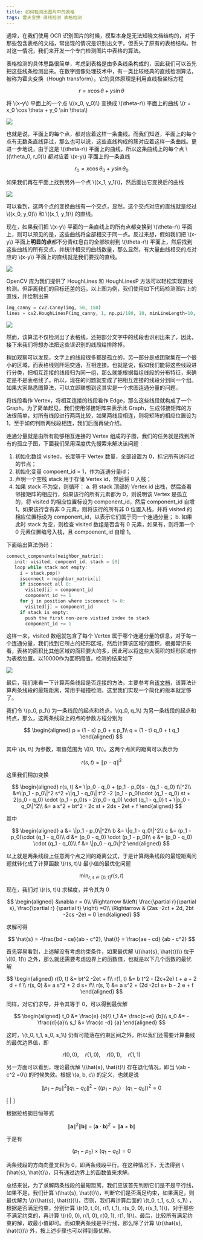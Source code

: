 ```yaml
---
title: 如何检测出图片中的表格
tags: 霍夫变换 直线检测 表格检测
---
```


通常，在我们使用 OCR 识别图片的时候，模型本身是无法知晓文档结构的，对于那些包含表格的文档，常出现的情况是识别出文字，但丢失了原有的表格结构。针对这一情况，我们来开发一个专门检测图片中表格的算法。

表格检测的具体思路很简单，考虑到表格是由多条线条构成的，因此我们可以首先把这些线条检测出来。在数字图像处理技术中，有一类比较经典的直线检测算法，被称为霍夫变换（Hough transform）。它的具体原理是利用直线极坐标方程

$$
  r = x \cos \theta + y \sin \theta
  $$

将 \\(x-y\\) 平面上的一个点 \\((x_0, y_0)\\) 变换成 \\(\theta-r\\) 平面上的曲线 \\(r = x_0 \cos \theta + y_0 \sin \theta\\)

![](/resources/2021-11-05-how-to-detect-table-in-images/table-detection_polar-point.png)

也就是说，平面上的每个点，都对应着这样一条曲线。而我们知道，平面上的每个点有无数条直线穿过，那么也可以说，这些直线构成的簇对应着这样一条曲线。更进一步地说，由于这是 \\(\theta-r\\) 平面上的曲线，所以这条曲线上的每个点 \\((\theta_0, r_0)\\) 都对应着 \\(x-y\\) 平面上的一条直线

$$
  r_0 = x\cos \theta_0 + y \sin \theta_0
  $$

如果我们再在平面上找到另外一个点 \\((x_1, y_1)\\)，然后画出它变换后的曲线

![](/resources/2021-11-05-how-to-detect-table-in-images/table-detection_intersect.png)

可以看到，这两个点的变换曲线有一个交点，显然，这个交点对应的直线就是经过 \\((x_0, y_0)\\) 和 \\((x_1, y_1)\\) 的直线。

现在，如果我们把 \\(x-y\\) 平面的一条直线上的所有点都变换到 \\(\theta-r\\) 平面上，则可以预见的是，这些曲线将全部相交于同一点。反过来想，假如我们把 \\(x-y\\) 平面上**明显的点**都不分青红皂白的全部映射到 \\(\theta-r\\) 平面上，然后找到这些曲线的所有交点，并统计相交的曲线数量，那么显然，有大量曲线相交的点对应的 \\(x-y\\) 平面上的直线就是我们要找的直线。

![](/resources/2021-11-05-how-to-detect-table-in-images/./table-detection_table.png)

OpenCV 库为我们提供了 HoughLines 和 HoughLinesP 方法可以轻松实现直线检测。但距离我们的目标还差的远，以上图为例，我们使用如下代码检测图片上的直线，并绘制出来

```python
img_canny = cv2.Canny(img, 50, 150)
lines = cv2.HoughLinesP(img_canny, 1, np.pi/180, 10, minLineLength=10, maxLineGap=2)
```

![](/resources/2021-11-05-how-to-detect-table-in-images/./table-detection_table-lines.png)

然而，该算法不仅检测出了表格线，还把部分文字中的线段也识别出来了，因此，接下来我们将想办法把这些误识别的线段给排除掉。

稍加观察可以发现，文字上的线段很多都是孤立的，另一部分是成团聚集在一个很小的区域，而表格线则阡陌交通，互相连接。也就是说，假如我们能将这些线段进行分类，把相互连接的线段归为同一组，那么就能根据每组线段的分布特征，来确定是不是表格线了。所以，现在的问题就变成了把相互连接的线段分到同一个组。如果大家熟悉图算法，可以立即联想到这其实是一个求图连通分量的问题。

将线段看作 Vertex，将相互连接的线段看作 Edge，那么这些线段就构成了一个 Graph。为了简单起见，我们使用邻接矩阵来表示此 Graph，生成邻接矩阵的方法很简单，对所有线段进行两两比较，如果两线段相连，则将矩阵的相应位置设为 1，至于如何判断两线段相连，我们后面再做介绍。

连通分量就是由所有能够相互连接的 Vertex 组成的子图，我们的任务就是找到所有的孤立子图，下面我们采用深度优先搜索来解决该问题：

1. 初始化数组 visited，长度等于 Vertex 数量，全部设置为 0，标记所有访问过的节点；
2. 初始化变量 compoent_id = 1，作为连通分量id；
3. 声明一个空栈 stack 用于存储 Vertex id，然后将 0 入栈；
4. 如果 stack 不为空，则循环：
  a. 将 stack 顶部的 Vertex id 出栈，然后查看邻接矩阵的相应行，如果该行的所有元素都为 0，则说明该 Vertex 是孤立的，将 visited 的相应位置标设为 component_id，然后 component_id 自增 1。如果该行含有非 0 元素，则将该行的所有非 0 位置入栈，并将 visited 的相应位置标设为 component_id，以表示它们属于同一个连通分量；
  b. 如果此时 stack 为空，则检查 visited 数组是否含有 0 元素，如果有，则将第一个 0 元素位置编号入栈，且 compoenent_id 自增 1。

下面给出算法伪码：

```c
connect_components(neighbor_matrix):
   init: visited, compoent_id, stack = [0]
   loop while stack not empty:
     i = stack.pop()
     isconnect = neighbor_matrix[i]
     if isconnect all 0:
       visited[i] = component_id
       component_id += 1
     for j in position where isconnect != 0:
       visited[j] = component_id
     if stack is empty:
       push the first non-zero vistied index to stack
       component_id += 1
```

这样一来，visited 数组就包含了每个 Vertex 属于哪个连通分量的信息，对于每一个连通分量，我们找到它所占的矩形区域，然后计算该区域的面积，根据常识来看，表格的面积比其他区域的面积要大的多，因此可以将这些大面积的矩形区域作为表格位置。以10000作为面积阈值，检测的结果如下

![](/resources/2021-11-05-how-to-detect-table-in-images/./table-detection_table-detect.png)

最后，我们来看一下计算两条线段是否连接的方法，主要参考自[该文档](https://www.geometrictools.com/Documentation/DistanceLine3Line3.pdf)，该算法计算两条线段的最短距离，常用于碰撞检测，这里我们实现一个简化的版本就足够了。

我们令 \\(p_0, p_1\\) 为一条线段的起点和终点，\\(q_0, q_1\\) 为另一条线段的起点和终点，那么，这两条线段上的点的参数方程分别为 

$$
  \begin{aligned}
  p = (1 - s) p_0 + s p_1\\
  q = (1 - t) q_0 + t q_1
  \end{aligned}
  $$

其中 \\(s, t\\) 为参数，取值范围为 \\([0, 1]\\)。这两个点间的距离可以表示为

$$
  r(s, t) = \|p-q\|^2
  $$

这里我们稍加变换

$$
  \begin{aligned}
  r(s, t) &= \|p_0 - q_0 + (p_1 - p_0)s - (q_1 - q_0) t\|^2\\
  &=\|p_1 - p_0\|^2 s^2 +\|q_1 - q_0\| t^2 -2 (p_1 - p_0)\cdot (q_1 - q_0) st + 2(p_0 - q_0) \cdot (p_1 - p_0)s - 2(p_0 - q_0) \cdot (q_1 - q_0) t + \|p_0 - q_0\|^2\\
  &= a s^2 + bt^2 - 2c st + 2ds - 2et + f
  \end{aligned}
  $$

其中 

$$
  \begin{aligned}
  a &= \|p_1 - p_0\|^2\\
  b &= \|q_1 - q_0\|^2\\
  c &= (p_1 - p_0)\cdot (q_1 - q_0)\\
  d &= (p_0 - q_0) \cdot (p_1 - p_0)\\
  e &= (p_0 - q_0) \cdot (q_1 - q_0)\\
  f &= \|p_0 - q_0\|^2
  \end{aligned}
$$

以上就是两条线段上任意两个点之间的距离公式，于是计算两条线段的最短距离问题就转化成了计算函数 \\(r(s, t)\\) 最小值的最优化问题

$$
  \min_{r, s \in [0, 1]} r(s, t)
  $$

现在，我们对 \\(r(s, t)\\) 求梯度，并令其为 0

$$
  \begin{aligned}
  &\nabla r = 0\\
  \Rightarrow &\left( \frac{\partial r}{\partial s}, \frac{\partial r} {\partial t}  \right) =0\\
  \Rightarrow & (2as -2ct + 2d, 2bt -2cs -2e) = 0
  \end{aligned}
  $$

求解可得

$$
  \hat{s} = -\frac{bd - ce}{ab - c^2}, \hat{t} = \frac{ae - cd} {ab - c^2}
  $$

首先容易看到，上述解没有考虑约束条件，如果最优解 \\((\hat{s}, \hat{t})\\) 位于 \\([0, 1]\\) 之外，那么就还需要考虑边界上的函数值，也就是以下几个函数的最优解

$$
  \begin{aligned}
  r(0, t) &= bt^2 -2et + f\\
  r(1, t) &=  b t^2 - (2c+2e) t + a + 2 d + f \\
  r(s, 0) &= a s^2 + 2 d s+ f\\
  r(s, 1) &= a s^2 + (2d -2c) s+ b - 2 e + f 
  \end{aligned}
  $$

同样，对它们求导，并令其等于 0，可以得到最优解

$$
  \begin{aligned}
  t_0 &= \frac{e} {b}\\
  t_1 &= \frac{c+e} {b}\\
  s_0 &= -\frac{d}{a}\\
  s_1 &= \frac{c -d} {a}
  \end{aligned}
  $$

这时，\\(t_0, t_1, s_0, s_1\\) 仍有可能落在约束区间之外，所以我们还需要计算曲线的最优边界值，即 

$$
  r(0, 0), \quad r(1, 0), \quad r(0, 1), \quad r(1, 1)
  $$

另一方面可以看到，理论最优解 \\(\hat{s}, \hat{t}\\) 存在退化情况，即当 \\(ab -c^2 =0\\) 的时候失效。根据 \\(a, b, c\\) 的定义，也就是说 

$$
  \|p_1 - p_0\|^2 \|q_1 - q_0\|^2 - ((p_1 - p_0)\cdot (q_1 - q_0))^2 = 0
  $$

\[
  \|
  \]

根据拉格朗日恒等式

$$
    \|\mathbf{a}\|^2 \|\mathbf{b}\| - (\mathbf{a} \cdot \mathbf{b})^2 = \|\mathbf{a} \times \mathbf{b}\|
  $$

于是有 

$$
  (p_1 - p_0)\times (q_1 - q_0) = 0
  $$

两条线段的方向向量叉积为 0，即两条线段平行。在这种情况下，无法得到 \\(\hat{s}, \hat{t}\\)，只有通过边界上的函数值来求解。

总结来说，为了求解两条线段的最短距离，我们应该首先判断它们是不是平行线，如果不是，我们计算 \\(\hat{s}, \hat{t}\\)，判断它们是否满足约束，如果满足，则最优解为 \\(r(\hat{s}, \hat{t})\\)，否则，我们再计算后面的 \\(t_0, t_1, s_0, s_1\\) ，根据是否满足约束，分别计算 \\(r(0, t_0), r(1, t_1), r(s_0, 0), r(s_1, 1)\\)，对于那些不满足约束的，再计算 \\(r(0, 0),  r(1, 0), r(0, 1), r(1, 1)\\)。最后，比较所有满足约束的解，取最小值即可。而如果两条线是平行线，那么除了计算 \\(r(\hat{s}, \hat{t})\\) 外，按上述步骤也可以得到最优解。



